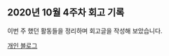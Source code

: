 ## 2020년 10월 4주차 회고 기록

이번 주 했던 활동들을 정리하며 회고글을 작성해 보았습니다.


[개인 블로그](https://soobakba.tistory.com/44)
